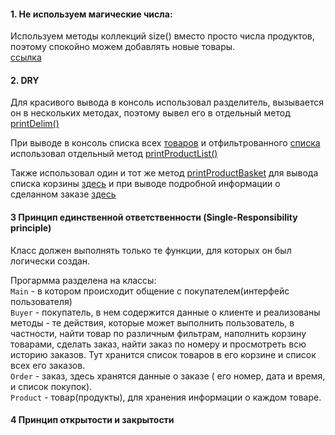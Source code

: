   #### 1.   Не используем магические числа:
   
   Используем методы коллекций size() вместо просто числа продуктов, поэтому спокойно можем добавлять новые товары.          
   [ссылка](https://github.com/xelarog/JavaHomework-DesignPatterns-SOLID/blob/ea5defb72f59c5e30a920cbc6f5a84f4fd5dba51/Magazine/src/main/java/Main.java#L253)
  
  #### 2.   DRY
  Для красивого вывода в консоль использовал разделитель, вызывается он в нескольких методах,
  поэтому вывел его в отдельный метод [printDelim()](https://github.com/xelarog/JavaHomework-DesignPatterns-SOLID/blob/ea5defb72f59c5e30a920cbc6f5a84f4fd5dba51/Magazine/src/main/java/Main.java#L264)
  
  При выводе в консоль списка всех [товаров](https://github.com/xelarog/JavaHomework-DesignPatterns-SOLID/blob/ea5defb72f59c5e30a920cbc6f5a84f4fd5dba51/Magazine/src/main/java/Main.java#L24) и отфильтрованного [списка](https://github.com/xelarog/JavaHomework-DesignPatterns-SOLID/blob/ea5defb72f59c5e30a920cbc6f5a84f4fd5dba51/Magazine/src/main/java/Main.java#L101) использовал отдельный метод
  [printProductList()](https://github.com/xelarog/JavaHomework-DesignPatterns-SOLID/blob/ea5defb72f59c5e30a920cbc6f5a84f4fd5dba51/Magazine/src/main/java/Main.java#L243) 
  
  Также использовал один и тот же метод  [printProductBasket](https://github.com/xelarog/JavaHomework-DesignPatterns-SOLID/blob/ea5defb72f59c5e30a920cbc6f5a84f4fd5dba51/Magazine/src/main/java/Main.java#L193) 
  для вывода списка корзины [здесь](https://github.com/xelarog/JavaHomework-DesignPatterns-SOLID/blob/ea5defb72f59c5e30a920cbc6f5a84f4fd5dba51/Magazine/src/main/java/Main.java#L133)
  и при выводе подробной информации о сделанном заказе [здесь](https://github.com/xelarog/JavaHomework-DesignPatterns-SOLID/blob/ea5defb72f59c5e30a920cbc6f5a84f4fd5dba51/Magazine/src/main/java/Main.java#L163)
  
  #### 3  Принцип единственной ответственности (Single-Responsibility principle)
  
  Класс должен выполнять только те функции, для которых он был логически создан.
  
  Прогармма разделена на классы:       
  ```Main``` - в котором происходит общение с покупателем(интерфейс пользователя)       
  ```Buyer``` - покупатель, в нем содержится данные о клиенте и реализованы методы - те действия, которые может выполнить пользователь,
  в частности, найти товар по различным фильтрам, наполнить корзину товарами, сделать заказ, найти заказ по номеру и просмотреть всю историю заказов.
  Тут хранится список товаров в его корзине и список всех его заказов.      
  ```Order```  -  заказ, здесь хранятся данные о заказе ( его номер, дата и время, и список покупок).        
  ```Product``` - товар(продукты), для хранения информации о каждом товаре.
  
  #### 4 Принцип открытости и закрытости
  
  
  
  
  

